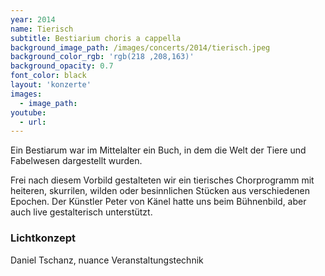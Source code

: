 ```yaml
---
year: 2014
name: Tierisch
subtitle: Bestiarium choris a cappella
background_image_path: /images/concerts/2014/tierisch.jpeg
background_color_rgb: 'rgb(218 ,208,163)'
background_opacity: 0.7
font_color: black
layout: 'konzerte'
images:
  - image_path:
youtube:
  - url: 
---
```


Ein Bestiarum war im Mittelalter ein Buch, in dem die Welt der Tiere und Fabelwesen dargestellt wurden. 

Frei nach diesem Vorbild gestalteten wir ein tierisches Chorprogramm mit heiteren, skurrilen, wilden oder besinnlichen Stücken aus verschiedenen Epochen. Der Künstler Peter von Känel hatte uns beim Bühnenbild, aber auch live gestalterisch unterstützt.

### Lichtkonzept

Daniel Tschanz, nuance Veranstaltungstechnik